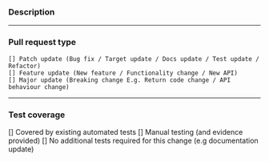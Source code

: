### Description <!-- Required -->
 
<!--
Please provide the following information:
 
Description of the the change (what is this fixing / adding / removing).
-->
 
----------------------------------------------------------------------------------------------------------------
### Pull request type <!-- Required -->

<!--
    Please add only one X to one of the following types. Do not fill multiple types (split the pull request otherwise).
    Please note this is not a GitHub task list, indenting the boxes or changing the format to add a '.' or '*' in front of them would change the meaning incorrectly. 
-->
    [] Patch update (Bug fix / Target update / Docs update / Test update / Refactor)
    [] Feature update (New feature / Functionality change / New API)
    [] Major update (Breaking change E.g. Return code change / API behaviour change)

----------------------------------------------------------------------------------------------------------------
### Test coverage <!-- Required -->
 
<!--
Provide all the information required, listing all the testing performed.
-->
[] Covered by existing automated tests
[] Manual testing (and evidence provided)
[] No additional tests required for this change (e.g documentation update)
